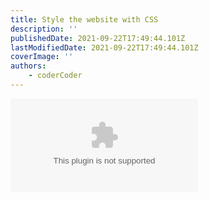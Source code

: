 ```yaml
---
title: Style the website with CSS
description: ''
publishedDate: 2021-09-22T17:49:44.101Z
lastModifiedDate: 2021-09-22T17:49:44.101Z
coverImage: ''
authors:
    - coderCoder
---
```


<Embed
	type="youtube"
	url="https://youtu.be/wYALykLb5oY?t=3342"
	title="Style the website with CSS"
/>
